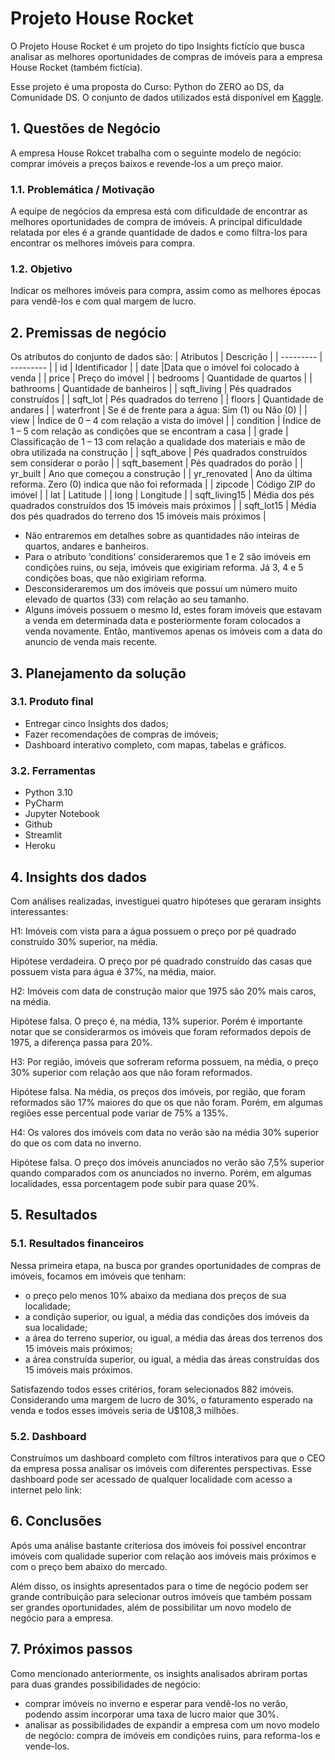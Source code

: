# Projeto House Rocket
O Projeto House Rocket é um projeto do tipo Insights fictício que busca analisar as melhores oportunidades de compras de imóveis para a empresa House Rocket (também fictícia). 

Esse projeto é uma proposta do Curso: Python do ZERO ao DS, da Comunidade DS. O conjunto de dados utilizados está disponível em [Kaggle](https://www.kaggle.com/datasets/harlfoxem/housesalesprediction). 


## 1.	Questões de Negócio
A empresa House Rokcet trabalha com o seguinte modelo de negócio: comprar imóveis a preços baixos e revende-los a um preço maior. 
### 1.1.	Problemática / Motivação
A equipe de negócios da empresa está com dificuldade de encontrar as melhores oportunidades de compra de imóveis. A principal dificuldade relatada por eles é a grande quantidade de dados e como filtra-los para encontrar os melhores imóveis para compra.
### 1.2.	Objetivo
Indicar os melhores imóveis para compra, assim como as melhores épocas para vendê-los e com qual margem de lucro.

## 2.	Premissas de negócio
Os atributos do conjunto de dados são:
| Atributos |	Descrição |
| --------- | --------- |
| id | Identificador |
| date |Data que o imóvel foi colocado à venda |
| price	| Preço do imóvel |
| bedrooms	| Quantidade de quartos |
| bathrooms |	Quantidade de banheiros |
| sqft_living	| Pés quadrados construídos |
| sqft_lot |	Pés quadrados do terreno |
| floors	| Quantidade de andares |
| waterfront	| Se é de frente para a água: Sim (1) ou Não (0) |
| view |	Índice de 0 – 4 com relação a vista do imóvel |
| condition	| Índice de 1 – 5 com relação as condições que se encontram a casa |
| grade |	Classificação de 1 – 13 com relação a qualidade dos materiais e mão de obra utilizada na construção |
| sqft_above	| Pés quadrados construídos sem considerar o porão |
| sqft_basement |	Pés quadrados do porão |
| yr_built	| Ano que começou a construção |
| yr_renovated	| Ano da última reforma. Zero (0) indica que não foi reformada |
| zipcode | Código ZIP do imóvel |
| lat	| Latitude |
| long | Longitude |
| sqft_living15	| Média dos pés quadrados construídos dos 15 imóveis mais próximos |
| sqft_lot15 |	Média dos pés quadrados do terreno dos 15 imóveis mais próximos |

- Não entraremos em detalhes sobre as quantidades não inteiras de quartos, andares e banheiros.
- Para o atributo ‘conditions’ consideraremos que 1 e 2 são imóveis em condições ruins, ou seja, imóveis que exigiriam reforma. Já 3, 4 e 5 condições boas, que não exigiriam reforma.
- Desconsideraremos um dos imóveis que possui um número muito elevado de quartos (33) com relação ao seu tamanho.
- Alguns imóveis possuem o mesmo Id, estes foram imóveis que estavam a venda em determinada data e posteriormente foram colocados a venda novamente. Então, mantivemos apenas os imóveis com a data do anuncio de venda mais recente.

## 3.	Planejamento da solução

### 3.1.	Produto final
- Entregar cinco Insights dos dados;
- Fazer recomendações de compras de imóveis;
- Dashboard interativo completo, com mapas, tabelas e gráficos.


### 3.2.	Ferramentas
- Python 3.10
- PyCharm
- Jupyter Notebook
- Github
- Streamlit
- Heroku

## 4.	Insights dos dados
Com análises realizadas, investiguei quatro hipóteses que geraram insights interessantes:

H1: Imóveis com vista para a água possuem o preço por pé quadrado construído 30% superior, na média.

Hipótese verdadeira. O preço por pé quadrado construído das casas que possuem vista para água é 37%, na média, maior.

H2: Imóveis com data de construção maior que 1975 são 20% mais caros, na média.

Hipótese falsa. O preço é, na média, 13% superior. Porém é importante notar que se considerarmos os imóveis que foram reformados depois de 1975, a diferença passa para 20%.

H3: Por região, imóveis que sofreram reforma possuem, na média, o preço 30% superior com relação aos que não foram reformados.

Hipótese falsa. Na média, os preços dos imóveis, por região, que foram reformados são 17% maiores do que os que não foram. Porém, em algumas regiões esse percentual pode variar de 75% a 135%.

H4: Os valores dos imóveis com data no verão são na média 30% superior do que os com data no inverno.

Hipótese falsa. O preço dos imóveis anunciados no verão são 7,5% superior quando comparados com os anunciados no inverno. Porém, em algumas localidades, essa porcentagem pode subir para quase 20%.


## 5.	Resultados

### 5.1. Resultados financeiros

Nessa primeira etapa, na busca por grandes oportunidades de compras de imóveis, focamos em imóveis que tenham:

- o preço pelo menos 10% abaixo da mediana dos preços de sua localidade;
- a condição superior, ou igual, a média das condições dos imóveis da sua localidade;
- a área do terreno superior, ou igual, a média das áreas dos terrenos dos 15 imóveis mais próximos;
- a área construída superior, ou igual, a média das áreas construídas dos 15 imóveis mais próximos.

Satisfazendo todos esses critérios, foram selecionados 882 imóveis. Considerando uma margem de lucro de 30%, o faturamento esperado na venda e todos esses imóveis seria de U$108,3 milhões.

### 5.2. Dashboard

Construímos um dashboard completo com filtros interativos para que o CEO da empresa possa analisar os imóveis com diferentes perspectivas. Esse dashboard pode ser acessado de qualquer localidade com acesso a internet pelo link: 

## 6.	Conclusões
Após uma análise bastante criteriosa dos imóveis foi possível encontrar imóveis com qualidade superior com relação aos imóveis mais próximos e com o preço bem abaixo do mercado. 

Além disso, os insights apresentados para o time de negócio podem ser grande contribuição para selecionar outros imóveis que também possam ser grandes oportunidades, além de possibilitar um novo modelo de negócio para a empresa.

## 7.	Próximos passos
Como mencionado anteriormente, os insights analisados abriram portas para duas grandes possibilidades de negócio:
- comprar imóveis no inverno e esperar para vendê-los no verão, podendo assim incorporar uma taxa de lucro maior que 30%.
- analisar as possibilidades de expandir a empresa com um novo modelo de negócio: compra de imóveis em condições ruins, para reforma-los e vende-los.




